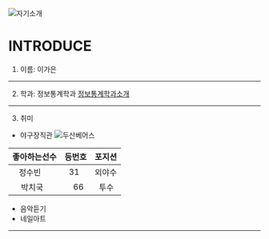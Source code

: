 ![자기소개](https://cdn3.iconfinder.com/data/icons/rcons-user-profession/32/lawyer-woman-48.png)

INTRODUCE
=========

1. 이름: 이가은
---------------
2. 학과: 정보통계학과
[정보통계학과소개](http://statistics.kangwon.ac.kr)
-------------------------------------------------
3. 취미
 * 야구장직관
 ![두산베어스](http://dbscthumb.phinf.naver.net/2765_000_229/20131029203801163_VAN0UCN9E.jpg/1734697.jpg?type=m250&wm=N)
 
| 좋아하는선수 | 등번호 | 포지션 |
|-------------|-------|--------|
|    정수빈    |   31  | 외야수 |
|    박치국    |    66 |  투수  |
 
 * 음악듣기
 * 네일아트
 ----------
 




